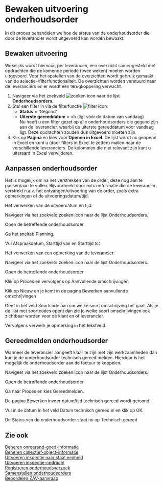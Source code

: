 # Bewaken uitvoering onderhoudsorder

In dit proces behandelen we hoe de status van de onderhoudsorder die door de leverancier wordt uitgevoerd kan worden bewaakt. 

## Bewaken uitvoering 

Wekelijks wordt hiervoor, per leverancier, een overzicht samengesteld met opdrachten die de komende periode (twee weken) moeten worden uitgevoerd. Voor het opstellen van de overzichten wordt gebruik gemaakt van de selectie-/filterfunctionaliteit. De overzichten worden verstuurd naar de leveranciers en er wordt een terugkoppeling verwacht. 

1. Navigeer via het zoekveld ![zoeken icon](/assets/images/zoeken.png "zoeken icon") naar de lijst **Onderhoudsorders**. 
2. Stel een filter in via de filterfunctie ![filter icon](/assets/images/filter.png "filter icon"):
     - **Status** = 'Gegund'  
     - **Uiterste gereeddatum** = <h (ligt vóór de datum van vandaag)  
   Nu heeft u een filter gezet op alle onderhoudsorders die gegund zijn aan de leverancier, waarbij de uiterste gereeddatum voor vandaag ligt. Deze opdrachten zouden dus uitgevoerd moeten zijn.  
3. Klik op **Pagina** en kies voor **Openen in Excel**. De lijst wordt nu geopend in Excel en kunt u (door filters in Excel te zetten) mailen naar de verschillende leveranciers. 
De kolommen die niet relevant zijn kunt u uiteraard in Excel verwijderen. 

## Aanpassen onderhoudsorder

Het is mogelijk om na het verstrekken van de order, deze nog aan te passen/aan te vullen. Bijvoorbeeld door extra informatie die de leverancier verstrekt n.a.v. het ontvangen/uitvoering van de order, zoals extra opmerkingen of de uitvoeringsdatum/tijd. 

Het verwerken van de uitvoerdatum en tijd: 

Navigeer via het zoekveld zoeken icon naar de lijst Onderhoudsorders. 

Open de betreffende onderhoudsorder 

Ga het sneltab Planning. 

Vul Afspraakdatum, Starttijd van en Starttijd tot  

Het verwerken van een opmerking van de leverancier: 

Navigeer via het zoekveld zoeken icon naar de lijst Onderhoudsorders. 

Open de betreffende onderhoudsorder 

Klik op Proces en vervolgens op Aanvullende omschrijvingen 

Klik op Nieuw en je komt in de pagina Bewerken aanvullende omschrijvingen 

Geef in het veld Soortcode aan om welke soort omschrijving het gaat. Als je de lijst met soortcodes opent dan zie je welke soort omschrijvingen ook zichtbaar worden voor de klant en of leverancier. 

Vervolgens verwerk je opmerking in het tekstveld. 

 
## Gereedmelden onderhoudsorder

Wanneer de leverancier aangeeft klaar te zijn met zijn werkzaamheden dan kun je de onderhoudsorder technisch gereed melden. Hierdoor is het mogelijk de onderhoudsorder aan de factuur te koppelen. 

Navigeer via het zoekveld zoeken icon naar de lijst Onderhoudsorders. 

Open de betreffende onderhoudsorder 

Ga naar Proces en kies Gereedmelden. 

De pagina Bewerken invoer datum/tijd technisch gereed wordt getoond 

Vul in de datum in het veld Datum technisch gereed in en klik op OK. 

De Status van de onderhoudsorder staat nu op Technisch gereed 

 

## Zie ook

[Beheren onroerend-goed-informatie](../beheren-onroerend-goed-informatie/)  
[Beheren collectief-object-informatie](../beheren-collectief-object-informatie/)  
[Uitvoeren inspectie naar staat eenheid](../uitvoeren-inspectie-naar-staat-eenheid/)  
[Uitvoeren inspectie-opdracht](../uitvoeren-inspectie-opdracht/)  
[Registreren onderhoudsverzoek](../registreren-onderhoudsverzoek/)  
[Samenstellen onderhoudsorders](../samenstellen-onderhoudsorders/)  
[Beoordelen ZAV-aanvraag](../beoordelen-zav-aanvraag/)  
